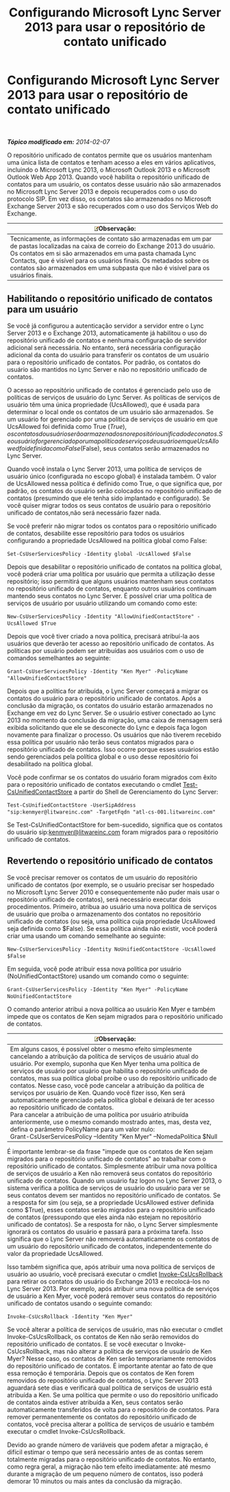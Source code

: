 ﻿---
title: Configurando Microsoft Lync Server 2013 para usar o repositório de contato unificado
TOCTitle: Configurando Microsoft Lync Server 2013 para usar o repositório de contato unificado
ms:assetid: 6aa17ae3-764e-4986-a900-85a3cdb8c1fc
ms:mtpsurl: https://technet.microsoft.com/pt-br/library/JJ688083(v=OCS.15)
ms:contentKeyID: 49886251
ms.date: 05/19/2016
mtps_version: v=OCS.15
ms.translationtype: HT
---

# Configurando Microsoft Lync Server 2013 para usar o repositório de contato unificado

 

_**Tópico modificado em:** 2014-02-07_

O repositório unificado de contatos permite que os usuários mantenham uma única lista de contatos e tenham acesso a eles em vários aplicativos, incluindo o Microsoft Lync 2013, o Microsoft Outlook 2013 e o Microsoft Outlook Web App 2013. Quando você habilita o repositório unificado de contatos para um usuário, os contatos desse usuário não são armazenados no Microsoft Lync Server 2013 e depois recuperados com o uso do protocolo SIP. Em vez disso, os contatos são armazenados no Microsoft Exchange Server 2013 e são recuperados com o uso dos Serviços Web do Exchange.

<table>
<thead>
<tr class="header">
<th><img src="images/Gg425756.note(OCS.15).gif" title="note" alt="note" />Observação:</th>
</tr>
</thead>
<tbody>
<tr class="odd">
<td>Tecnicamente, as informações de contato são armazenadas em um par de pastas localizadas na caixa de correio do Exchange 2013 do usuário. Os contatos em si são armazenados em uma pasta chamada Lync Contacts, que é visível para os usuários finais. Os metadados sobre os contatos são armazenados em uma subpasta que não é visível para os usuários finais.</td>
</tr>
</tbody>
</table>


## Habilitando o repositório unificado de contatos para um usuário

Se você já configurou a autenticação servidor a servidor entre o Lync Server 2013 e o Exchange 2013, automaticamente já habilitou o uso do repositório unificado de contatos e nenhuma configuração de servidor adicional será necessária. No entanto, será necessária configuração adicional da conta do usuário para transferir os contatos de um usuário para o repositório unificado de contatos. Por padrão, os contatos do usuário são mantidos no Lync Server e não no repositório unificado de contatos.

O acesso ao repositório unificado de contatos é gerenciado pelo uso de políticas de serviços de usuário do Lync Server. As políticas de serviços de usuário têm uma única propriedade (UcsAllowed), que é usada para determinar o local onde os contatos de um usuário são armazenados. Se um usuário for gerenciado por uma política de serviços de usuário em que UcsAllowed foi definida como True ($True), os contatos do usuário serão armazenados no repositório unificado de conatos. Se o usuário for gerenciado por uma política de serviços de usuário em que UcsAllowed foi definida como False ($False), seus contatos serão armazenados no Lync Server.

Quando você instala o Lync Server 2013, uma política de serviços de usuário único (configurada no escopo global) é instalada também. O valor de UcsAllowed nessa política é definido como True, o que significa que, por padrão, os contatos do usuário serão colocados no repositório unificado de contatos (presumindo que ele tenha sido implantado e configurado). Se você quiser migrar todos os seus contatos de usuário para o repositório unificado de contatos,não será necessário fazer nada.

Se você preferir não migrar todos os contatos para o repositório unificado de contatos, desabilite esse repositório para todos os usuários configurando a propriedade UcsAllowed na política global como False:

    Set-CsUserServicesPolicy -Identity global -UcsAllowed $False

Depois que desabilitar o repositório unificado de contatos na política global, você poderá criar uma política por usuário que permita a utilização desse repositório; isso permitirá que alguns usuários mantenham seus contatos no repositório unificado de contatos, enquanto outros usuários continuam mantendo seus contatos no Lync Server. É possível criar uma política de serviços de usuário por usuário utilizando um comando como este:

    New-CsUserServicesPolicy -Identity "AllowUnifiedContactStore" -UcsAllowed $True

Depois que você tiver criado a nova política, precisará atribuí-la aos usuários que deverão ter acesso ao repositório unificado de contatos. As políticas por usuário podem ser atribuídas aos usuários com o uso de comandos semelhantes ao seguinte:

    Grant-CsUserServicesPolicy -Identity "Ken Myer" -PolicyName "AllowUnifiedContactStore"

Depois que a política for atribuída, o Lync Server começará a migrar os contatos do usuário para o repositório unificado de contatos. Após a conclusão da migração, os contatos do usuário estarão armazenados no Exchange em vez do Lync Server. Se o usuário estiver conectado ao Lync 2013 no momento da conclusão da migração, uma caixa de mensagem será exibida solicitando que ele se desconecte do Lync e depois faça logon novamente para finalizar o processo. Os usuários que não tiverem recebido essa política por usuário não terão seus contatos migrados para o repositório unificado de contatos. Isso ocorre porque esses usuários estão sendo gerenciados pela política global e o uso desse repositório foi desabilitado na política global.

Você pode confirmar se os contatos do usuário foram migrados com êxito para o repositório unificado de contatos executando o cmdlet [Test-CsUnifiedContactStore](test-csunifiedcontactstore.md) a partir do Shell de Gerenciamento do Lync Server:

    Test-CsUnifiedContactStore -UserSipAddress "sip:kenmyer@litwareinc.com" -TargetFqdn "atl-cs-001.litwareinc.com"

Se Test-CsUnifiedContactStore for bem-sucedido, significa que os contatos do usuário sip:kenmyer@litwareinc.com foram migrados para o repositório unificado de contatos.

## Revertendo o repositório unificado de contatos

Se você precisar remover os contatos de um usuário do repositório unificado de contatos (por exemplo, se o usuário precisar ser hospedado no Microsoft Lync Server 2010 e consequentemente não puder mais usar o repositório unificado de contatos), será necessário executar dois procedimentos. Primeiro, atribua ao usuário uma nova política de serviços de usuário que proíba o armazenamento dos contatos no repositório unificado de contatos (ou seja, uma política cuja propriedade UcsAllowed seja definida como $False). Se essa política ainda não existir, você poderá criar uma usando um comando semelhante ao seguinte:

    New-CsUserServicesPolicy -Identity NoUnifiedContactStore -UcsAllowed $False

Em seguida, você pode atribuir essa nova política por usuário (NoUnifiedContactStore) usando um comando como o seguinte:

    Grant-CsUserServicesPolicy -Identity "Ken Myer" -PolicyName NoUnifiedContactStore

O comando anterior atribui a nova política ao usuário Ken Myer e também impede que os contatos de Ken sejam migrados para o repositório unificado de contatos.

<table>
<thead>
<tr class="header">
<th><img src="images/Gg425756.note(OCS.15).gif" title="note" alt="note" />Observação:</th>
</tr>
</thead>
<tbody>
<tr class="odd">
<td>Em alguns casos, é possível obter o mesmo efeito simplesmente cancelando a atribuição da política de serviços de usuário atual do usuário. Por exemplo, suponha que Ken Myer tenha uma política de serviços de usuário por usuário que habilita o repositório unificado de contatos, mas sua política global proíbe o uso do repositório unificado de contatos. Nesse caso, você pode cancelar a atribuição da política de serviços por usuário de Ken. Quando você fizer isso, Ken será automaticamente gerenciado pela política global e deixará de ter acesso ao repositório unificado de contatos.<br />
Para cancelar a atribuição de uma política por usuário atribuída anteriormente, use o mesmo comando mostrado antes, mas, desta vez, defina o parâmetro PolicyName para um valor nulo:<br />
Grant-CsUserServicesPolicy –Identity &quot;Ken Myer&quot; –NomedaPolítica $Null</td>
</tr>
</tbody>
</table>


É importante lembrar-se da frase "impede que os contatos de Ken sejam migrados para o repositório unificado de contatos" ao trabalhar com o repositório unificado de contatos. Simplesmente atribuir uma nova política de serviços de usuário a Ken não removerá seus contatos do repositório unificado de contatos. Quando um usuário faz logon no Lync Server 2013, o sistema verifica a política de serviços de usuário do usuário para ver se seus contatos devem ser mantidos no repositório unificado de contatos. Se a resposta for sim (ou seja, se a propriedade UcsAllowed estiver definida como $True), esses contatos serão migrados para o repositório unificado de contatos (pressupondo que eles ainda não estejam no repositório unificado de contatos). Se a resposta for não, o Lync Server simplesmente ignorará os contatos do usuário e passará para a próxima tarefa. Isso significa que o Lync Server não removerá automaticamente os contatos de um usuário do repositório unificado de contatos, independentemente do valor da propriedade UcsAllowed.

Isso também significa que, após atribuir uma nova política de serviços de usuário ao usuário, você precisará executar o cmdlet [Invoke-CsUcsRollback](invoke-csucsrollback.md) para retirar os contatos do usuário do Exchange 2013 e recolocá-los no Lync Server 2013. Por exemplo, após atribuir uma nova política de serviços de usuário a Ken Myer, você poderá remover seus contatos do repositório unificado de contatos usando o seguinte comando:

    Invoke-CsUcsRollback -Identity "Ken Myer"

Se você alterar a política de serviços de usuário, mas não executar o cmdlet Invoke-CsUcsRollback, os contatos de Ken não serão removidos do repositório unificado de contatos. E se você executar o Invoke-CsUcsRollback, mas não alterar a política de serviços de usuário de Ken Myer? Nesse caso, os contatos de Ken serão temporariamente removidos do repositório unificado de contatos. É importante atentar ao fato de que essa remoção é temporária. Depois que os contatos de Ken forem removidos do repositório unificado de contatos, o Lync Server 2013 aguardará sete dias e verificará qual política de serviços de usuário está atribuída a Ken. Se uma política que permite o uso do repositório unificado de contatos ainda estiver atribuída a Ken, seus contatos serão automaticamente transferidos de volta para o repositório de contatos. Para remover permanentemente os contatos do repositório unificado de contatos, você precisa alterar a política de serviços de usuário e também executar o cmdlet Invoke-CsUcsRollback.

Devido ao grande número de variáveis que podem afetar a migração, é difícil estimar o tempo que será necessário antes de as contas serem totalmente migradas para o repositório unificado de contatos. No entanto, como regra geral, a migração não tem efeito imediatamente: até mesmo durante a migração de um pequeno número de contatos, isso poderá demorar 10 minutos ou mais antes da conclusão da migração.

